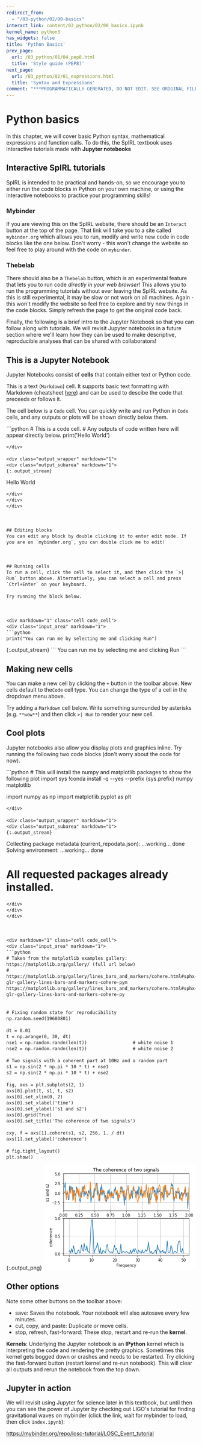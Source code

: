 ```yaml
---
redirect_from:
  - "/03-python/02/00-basics"
interact_link: content/03_python/02/00_basics.ipynb
kernel_name: python3
has_widgets: false
title: 'Python Basics'
prev_page:
  url: /03_python/01/04_pep8.html
  title: 'Style guide (PEP8)'
next_page:
  url: /03_python/02/01_expressions.html
  title: 'Syntax and Expressions'
comment: "***PROGRAMMATICALLY GENERATED, DO NOT EDIT. SEE ORIGINAL FILES IN /content***"
---
```



# Python basics

In this chapter, we will cover basic Python syntax, mathematical expressions and function calls. To do this, the SpIRL textbook uses interactive tutorials made with **Jupyter notebooks**

## Interactive SpIRL tutorials

SpIRL is intended to be practical and hands-on, so we encourage you to either run the code blocks in Python on your own machine, or using the interactive notebooks to practice your programming skills!

### Mybinder

If you are viewing this on the SpIRL website, there should be an `Interact` button at the top of the page. That link will take you to a site called `mybinder.org` which allows you to run, modify and write new code in code blocks like the one below. Don't worry - this won't change the website so feel free to play around with the code on `mybinder`.

### Thebelab

There should also be a `Thebelab` button, which is an experimental feature that lets you to run code *directly in your web browser*! This allows you to run the programming tutorials without ever leaving the SpIRL website. As this is still experimental, it may be slow or not work on all machines. Again - this won't modify the website so feel free to explore and try new things in the code blocks. Simply refresh the page to get the original code back.

Finally, the following is a brief intro to the Jupyter Notebook so that you can follow along with tutorials. We will revisit Jupyter notebooks in a future section where we'll learn how they can be used to make descriptive, reproducible analyses that can be shared with collaborators!

## This is a Jupyter Notebook

Jupyter Notebooks consist of **cells** that contain either text or Python code. 

This is a text (`Markdown`) cell. It supports basic text formatting with Markdown (cheatsheet [here](https://github.com/adam-p/markdown-here/wiki/Markdown-Cheatsheet)) and can be used to descibe the code that preceeds or follows it. 

The cell below is a `Code` cell. You can quickly write and run Python in `Code` cells, and any outputs or plots will be shown directly below them.



<div markdown="1" class="cell code_cell">
<div class="input_area" markdown="1">
```python
# This is a code cell.
# Any outputs of code written here will appear directly below.
print('Hello World')

```
</div>

<div class="output_wrapper" markdown="1">
<div class="output_subarea" markdown="1">
{:.output_stream}
```
Hello World
```
</div>
</div>
</div>



## Editing blocks
You can edit any block by double clicking it to enter edit mode. If you are on `mybinder.org`, you can double click me to edit!



## Running cells
To run a cell, click the cell to select it, and then click the `>| Run` button above. Alternatively, you can select a cell and press `Ctrl+Enter` on your keyboard.

Try running the block below.



<div markdown="1" class="cell code_cell">
<div class="input_area" markdown="1">
```python
print("You can run me by selecting me and clicking Run")

```
</div>

<div class="output_wrapper" markdown="1">
<div class="output_subarea" markdown="1">
{:.output_stream}
```
You can run me by selecting me and clicking Run
```
</div>
</div>
</div>



## Making new cells
You can make a new cell by clicking the `+` button in the toolbar above. New cells default to the`Code` cell type. You can change the type of a cell in the dropdown menu above.

Try adding a `Markdown` cell below. Write something surrounded by asterisks (e.g. `**wow**`) and then click `>| Run` to render your new cell.



## Cool plots
Jupyter notebooks also allow you display plots and graphics inline. Try running the following two code blocks (don't worry about the code for now).



<div markdown="1" class="cell code_cell">
<div class="input_area" markdown="1">
```python
# This will install the numpy and matplotlib packages to show the following plot
import sys
!conda install -q --yes --prefix {sys.prefix} numpy matplotlib

import numpy as np
import matplotlib.pyplot as plt

```
</div>

<div class="output_wrapper" markdown="1">
<div class="output_subarea" markdown="1">
{:.output_stream}
```
Collecting package metadata (current_repodata.json): ...working... done
Solving environment: ...working... done

# All requested packages already installed.

```
</div>
</div>
</div>



<div markdown="1" class="cell code_cell">
<div class="input_area" markdown="1">
```python
# Taken from the matplotlib examples gallery: https://matplotlib.org/gallery/ (full url below)
# https://matplotlib.org/gallery/lines_bars_and_markers/cohere.html#sphx-glr-gallery-lines-bars-and-markers-cohere-pym https://matplotlib.org/gallery/lines_bars_and_markers/cohere.html#sphx-glr-gallery-lines-bars-and-markers-cohere-py


# Fixing random state for reproducibility
np.random.seed(19680801)

dt = 0.01
t = np.arange(0, 30, dt)
nse1 = np.random.randn(len(t))                 # white noise 1
nse2 = np.random.randn(len(t))                 # white noise 2

# Two signals with a coherent part at 10Hz and a random part
s1 = np.sin(2 * np.pi * 10 * t) + nse1
s2 = np.sin(2 * np.pi * 10 * t) + nse2

fig, axs = plt.subplots(2, 1)
axs[0].plot(t, s1, t, s2)
axs[0].set_xlim(0, 2)
axs[0].set_xlabel('time')
axs[0].set_ylabel('s1 and s2')
axs[0].grid(True)
axs[0].set_title('The coherence of two signals')

cxy, f = axs[1].cohere(s1, s2, 256, 1. / dt)
axs[1].set_ylabel('coherence')

# fig.tight_layout()
plt.show()

```
</div>

<div class="output_wrapper" markdown="1">
<div class="output_subarea" markdown="1">

{:.output_png}
![png](../../images/03_python/02/00_basics_8_0.png)

</div>
</div>
</div>



## Other options
Note some other buttons on the toolbar above:
- save: Saves the notebook. Your notebook will also autosave every few minutes.
- cut, copy, and paste: Duplicate or move cells.
- stop, refresh, fast-forward: These stop, restart and re-run the **kernel**.

**Kernels**: Underlying the Jupyter notebook is an **IPython** kernel which is interpreting the code and rendering the pretty graphics. Sometimes this kernel gets bogged down or crashes and needs to be restarted. Try clicking the fast-forward button (restart kernel and re-run notebook). This will clear all outputs and rerun the notebook from the top down.



## Jupyter in action

We will revisit using Jupyter for science later in this textbook, but until then you can see the power of Jupyter by checking out LIGO's tutorial for finding gravitational waves on mybinder (click the link, wait for mybinder to load, then click `index.ipynb`):

https://mybinder.org/repo/losc-tutorial/LOSC_Event_tutorial

